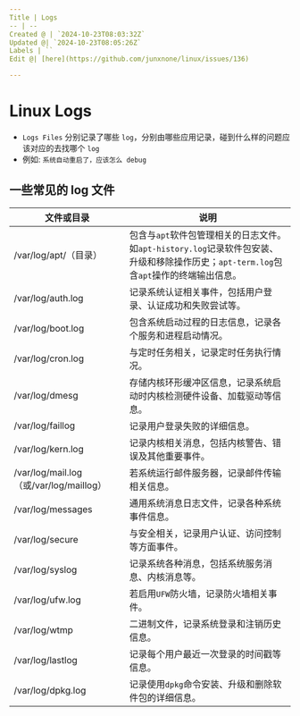 ```yaml
---
Title | Logs
-- | --
Created @ | `2024-10-23T08:03:32Z`
Updated @| `2024-10-23T08:05:26Z`
Labels | ``
Edit @| [here](https://github.com/junxnone/linux/issues/136)

---
```

# Linux Logs
- `Logs Files` 分别记录了哪些 `log`，分别由哪些应用记录，碰到什么样的问题应该对应的去找哪个 `log`
- 例如: `系统自动重启了，应该怎么 debug`

## 一些常见的 log 文件

|文件或目录|说明|
|----|----|
|/var/log/apt/（目录）|包含与`apt`软件包管理相关的日志文件。如`apt-history.log`记录软件包安装、升级和移除操作历史；`apt-term.log`包含`apt`操作的终端输出信息。|
|/var/log/auth.log|记录系统认证相关事件，包括用户登录、认证成功和失败尝试等。|
|/var/log/boot.log|包含系统启动过程的日志信息，记录各个服务和进程启动情况。|
|/var/log/cron.log|与定时任务相关，记录定时任务执行情况。|
|/var/log/dmesg|存储内核环形缓冲区信息，记录系统启动时内核检测硬件设备、加载驱动等信息。|
|/var/log/faillog|记录用户登录失败的详细信息。|
|/var/log/kern.log|记录内核相关消息，包括内核警告、错误及其他重要事件。|
|/var/log/mail.log（或/var/log/maillog）|若系统运行邮件服务器，记录邮件传输相关信息。|
|/var/log/messages|通用系统消息日志文件，记录各种系统事件信息。|
|/var/log/secure|与安全相关，记录用户认证、访问控制等方面事件。|
|/var/log/syslog|记录系统各种消息，包括系统服务消息、内核消息等。|
|/var/log/ufw.log|若启用`UFW`防火墙，记录防火墙相关事件。|
|/var/log/wtmp|二进制文件，记录系统登录和注销历史信息。|
|/var/log/lastlog|记录每个用户最近一次登录的时间戳等信息。|
|/var/log/dpkg.log|记录使用`dpkg`命令安装、升级和删除软件包的详细信息。|
